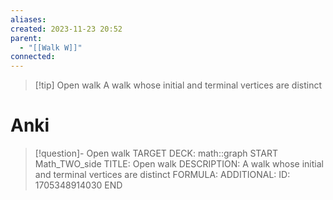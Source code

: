 ```yaml
---
aliases: 
created: 2023-11-23 20:52
parent:
  - "[[Walk W]]"
connected:
---
```


> [!tip] Open walk
A walk whose initial and terminal vertices are distinct

# Anki
> [!question]- Open walk
TARGET DECK: math::graph
START
Math_TWO_side
TITLE: Open walk
DESCRIPTION: A walk whose initial and terminal vertices are distinct
FORMULA: 
ADDITIONAL:
ID: 1705348914030
END












